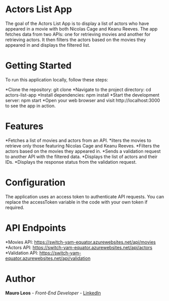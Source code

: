 # Actors List App

The goal of the Actors List App is to display a list of actors who have appeared in a movie with both Nicolas Cage and Keanu Reeves. The app fetches data from two APIs: one for retrieving movies and another for retrieving actors. It then filters the actors based on the movies they appeared in and displays the filtered list.

# Getting Started

To run this application locally, follow these steps:

*Clone the repository: git clone <repository-url>
*Navigate to the project directory: cd actors-list-app
*Install dependencies: npm install
*Start the development server: npm start
\*Open your web browser and visit http://localhost:3000 to see the app in action.

# Features

*Fetches a list of movies and actors from an API.
*ilters the movies to retrieve only those featuring Nicolas Cage and Keanu Reeves.
*Filters the actors based on the movies they appeared in.
*Sends a validation request to another API with the filtered data.
*Displays the list of actors and their IDs.
*Displays the response status from the validation request.

# Configuration

The application uses an access token to authenticate API requests. You can replace the accessToken variable in the code with your own token if required.

# API Endpoints

*Movies API: https://switch-yam-equator.azurewebsites.net/api/movies
*Actors API: https://switch-yam-equator.azurewebsites.net/api/actors
\*Validation API: https://switch-yam-equator.azurewebsites.net/api/validation

# Author

<strong>Mauro Leos</strong> - <i>Front-End Developer</i> - <a href="https://www.linkedin.com/in/mauro-leos-b4103a11b/">LinkedIn </a>
